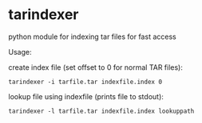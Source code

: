tarindexer
==========

python module for indexing tar files for fast access

Usage:

create index file (set offset to 0 for normal TAR files):

    tarindexer -i tarfile.tar indexfile.index 0

lookup file using indexfile (prints file to stdout):

    tarindexer -l tarfile.tar indexfile.index lookuppath
